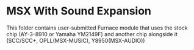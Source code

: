# MSX With Sound Expansion
This folder contains user-submitted Furnace module that uses the stock chip (AY-3-8910 or Yamaha YM2149F) and another chip alongside it (SCC/SCC+, OPLL(MSX-MUSIC), Y8950(MSX-AUDIO))
